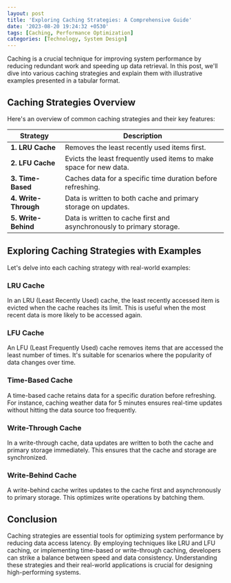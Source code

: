 ```yaml
---
layout: post
title: 'Exploring Caching Strategies: A Comprehensive Guide'
date: '2023-08-20 19:24:32 +0530'
tags: [Caching, Performance Optimization]
categories: [Technology, System Design]
---
```


Caching is a crucial technique for improving system performance by reducing redundant work and speeding up data retrieval. In this post, we'll dive into various caching strategies and explain them with illustrative examples presented in a tabular format.

## Caching Strategies Overview

Here's an overview of common caching strategies and their key features:

| Strategy         | Description                                                                               |
|------------------|-------------------------------------------------------------------------------------------|
| **1. LRU Cache** | Removes the least recently used items first.                                            |
| **2. LFU Cache** | Evicts the least frequently used items to make space for new data.                       |
| **3. Time-Based**| Caches data for a specific time duration before refreshing.                             |
| **4. Write-Through**| Data is written to both cache and primary storage on updates.                           |
| **5. Write-Behind** | Data is written to cache first and asynchronously to primary storage.                   |

## Exploring Caching Strategies with Examples

Let's delve into each caching strategy with real-world examples:

### LRU Cache

In an LRU (Least Recently Used) cache, the least recently accessed item is evicted when the cache reaches its limit. This is useful when the most recent data is more likely to be accessed again.

### LFU Cache

An LFU (Least Frequently Used) cache removes items that are accessed the least number of times. It's suitable for scenarios where the popularity of data changes over time.

### Time-Based Cache

A time-based cache retains data for a specific duration before refreshing. For instance, caching weather data for 5 minutes ensures real-time updates without hitting the data source too frequently.

### Write-Through Cache

In a write-through cache, data updates are written to both the cache and primary storage immediately. This ensures that the cache and storage are synchronized.

### Write-Behind Cache

A write-behind cache writes updates to the cache first and asynchronously to primary storage. This optimizes write operations by batching them.

## Conclusion

Caching strategies are essential tools for optimizing system performance by reducing data access latency. By employing techniques like LRU and LFU caching, or implementing time-based or write-through caching, developers can strike a balance between speed and data consistency. Understanding these strategies and their real-world applications is crucial for designing high-performing systems.